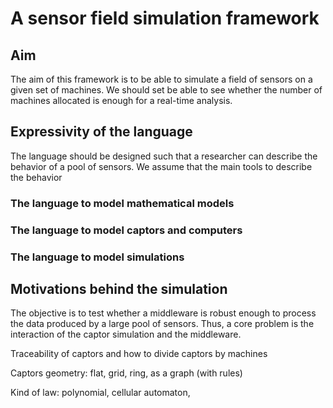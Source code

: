 # A sensor field simulation framework

## Aim

The aim of this framework is to be able to simulate a field of sensors
on a given set of machines. We should set be able to see whether the
number of machines allocated is enough for a real-time analysis.

## Expressivity of the language

The language should be designed such that a researcher can describe the
behavior of a pool of sensors. We assume that the main tools to describe
the behavior

### The language to model mathematical models

### The language to model captors and computers

### The language to model simulations

## Motivations behind the simulation

The objective is to test whether a middleware is robust enough to process
the data produced by a large pool of sensors. Thus, a core problem is the
interaction of the captor simulation and the middleware.

Traceability of captors and how to divide captors by machines

Captors geometry: flat, grid, ring, as a graph (with rules)

Kind of law: polynomial, cellular automaton, 
